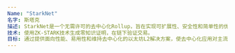 ```yaml
---
Name: "StarkNet"
名字: 斯塔克
描述: StarkNet是一个无需许可的去中心化Rollup，旨在实现可扩展性、安全性和简单性的优化。它是一个Layer 2扩展解决方案，旨在帮助以太坊在利用其安全性的同时实现扩展。
技术: 使用ZK-STARK技术生成零知识证明，在链下验证交易。
目标: 通过提供面向性能、易用性和维持去中心化的以太坊L2解决方案，使去中心化应用对主流用户更加易于接受。
---
```

